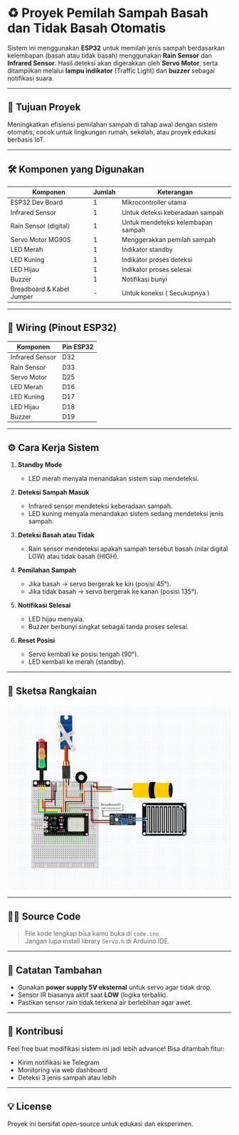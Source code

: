 # ♻️ Proyek Pemilah Sampah Basah dan Tidak Basah Otomatis

Sistem ini menggunakan **ESP32** untuk memilah jenis sampah berdasarkan kelembapan (basah atau tidak basah) menggunakan **Rain Sensor** dan **Infrared Sensor**. Hasil deteksi akan digerakkan oleh **Servo Motor**, serta ditampilkan melalui **lampu indikator** (Traffic Light) dan **buzzer** sebagai notifikasi suara.

---

## 🎯 Tujuan Proyek

Meningkatkan efisiensi pemilahan sampah di tahap awal dengan sistem otomatis, cocok untuk lingkungan rumah, sekolah, atau proyek edukasi berbasis IoT.

---

## 🛠️ Komponen yang Digunakan

| Komponen           | Jumlah | Keterangan                          |
|--------------------|--------|--------------------------------------|
| ESP32 Dev Board    | 1      | Mikrocontroller utama                |
| Infrared Sensor    | 1      | Untuk deteksi keberadaan sampah     |
| Rain Sensor (digital) | 1   | Untuk mendeteksi kelembapan sampah  |
| Servo Motor MG90S  | 1      | Menggerakkan pemilah sampah          |
| LED Merah          | 1      | Indikator standby                   |
| LED Kuning         | 1      | Indikator proses deteksi            |
| LED Hijau          | 1      | Indikator proses selesai            |
| Buzzer             | 1      | Notifikasi bunyi                    |
| Breadboard & Kabel Jumper | - | Untuk koneksi ( Secukupnya )                       |

---

## 🔌 Wiring (Pinout ESP32)

| Komponen      | Pin ESP32 |
|---------------|-----------|
| Infrared Sensor | D32 |
| Rain Sensor     | D33 |
| Servo Motor     | D25 |
| LED Merah       | D16 |
| LED Kuning      | D17 |
| LED Hijau       | D18 |
| Buzzer          | D19 |

---

## ⚙️ Cara Kerja Sistem

1. **Standby Mode**  
   - LED merah menyala menandakan sistem siap mendeteksi.

2. **Deteksi Sampah Masuk**  
   - Infrared sensor mendeteksi keberadaan sampah.
   - LED kuning menyala menandakan sistem sedang mendeteksi jenis sampah.

3. **Deteksi Basah atau Tidak**  
   - Rain sensor mendeteksi apakah sampah tersebut basah (nilai digital LOW) atau tidak basah (HIGH).

4. **Pemilahan Sampah**  
   - Jika basah → servo bergerak ke kiri (posisi 45°).  
   - Jika tidak basah → servo bergerak ke kanan (posisi 135°).

5. **Notifikasi Selesai**  
   - LED hijau menyala.
   - Buzzer berbunyi singkat sebagai tanda proses selesai.

6. **Reset Posisi**  
   - Servo kembali ke posisi tengah (90°).
   - LED kembali ke merah (standby).

---

## 📸 Sketsa Rangkaian

![Ilustrasi Rangkaian](image/1.png)

---

## 👨‍💻 Source Code

> File kode lengkap bisa kamu buka di `code.ino`  
> Jangan lupa install library `Servo.h` di Arduino IDE.

---

## 📢 Catatan Tambahan
- Gunakan **power supply 5V eksternal** untuk servo agar tidak drop.
- Sensor IR biasanya aktif saat **LOW** (logika terbalik).
- Pastikan sensor rain tidak terkena air berlebihan agar awet.

---

## 🤝 Kontribusi
Feel free buat modifikasi sistem ini jadi lebih advance! Bisa ditambah fitur:
- Kirim notifikasi ke Telegram
- Monitoring via web dashboard
- Deteksi 3 jenis sampah atau lebih

---

## 💡 License
Proyek ini bersifat open-source untuk edukasi dan eksperimen.

